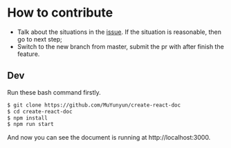 # How to contribute

* Talk about the situations in the [issue](https://github.com/MuYunyun/create-react-doc/issues/new). If the situation is reasonable, then go to next step;
* Switch to the new branch from master, submit the pr with after finish the feature.

## Dev

Run these bash command firstly.

```bash
$ git clone https://github.com/MuYunyun/create-react-doc
$ cd create-react-doc
$ npm install
$ npm run start
```

And now you can see the document is running at http://localhost:3000.
